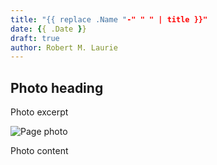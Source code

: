 ```yaml
---
title: "{{ replace .Name "-" " " | title }}"
date: {{ .Date }}
draft: true
author: Robert M. Laurie
---
```


## Photo heading

Photo excerpt

![Page photo](https://placehold.it/500/300)

Photo content

